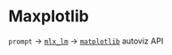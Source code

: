 # Maxplotlib

`prompt` -> [`mlx_lm`](https://github.com/ml-explore/mlx-examples/blob/main/llms/README.md) -> [`matplotlib`](https://github.com/matplotlib/matplotlib) autoviz API